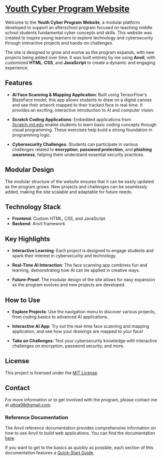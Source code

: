 # [Youth Cyber Program Website](https://cyber-afterschool.anvil.app/)

Welcome to the **Youth Cyber Program Website**, a modular platform developed to support an afterschool program focused on teaching middle school students fundamental cyber concepts and skills. This website was created to inspire young learners to explore technology and cybersecurity through interactive projects and hands-on challenges.

The site is designed to grow and evolve as the program expands, with new projects being added over time. It was built entirely by me using **Anvil**, with customized **HTML**, **CSS**, and **JavaScript** to create a dynamic and engaging experience.

## Features

- **AI Face Scanning & Mapping Application**: Built using TensorFlow's BlazeFace model, this app allows students to draw on a digital canvas and see their artwork mapped to their tracked face in real-time. It provides an exciting, interactive introduction to AI and computer vision.

- **Scratch Coding Applications**: Embedded applications from [Scratch.mit.edu](https://scratch.mit.edu) enable students to learn basic coding concepts through visual programming. These exercises help build a strong foundation in programming logic.

- **Cybersecurity Challenges**: Students can participate in various challenges related to **encryption**, **password protection**, and **phishing awareness**, helping them understand essential security practices.

## Modular Design

The modular structure of the website ensures that it can be easily updated as the program grows. New projects and challenges can be seamlessly added, making the site scalable and adaptable for future needs.

## Technology Stack

- **Frontend**: Custom HTML, CSS, and JavaScript
- **Backend**: Anvil framework

## Key Highlights

- **Interactive Learning**: Each project is designed to engage students and spark their interest in cybersecurity and technology.
  
- **Real-Time AI Interaction**: The face scanning app combines fun and learning, demonstrating how AI can be applied in creative ways.
  
- **Future-Proof**: The modular design of the site allows for easy expansion as the program evolves and new projects are developed.

## How to Use

- **Explore Projects**: Use the navigation menu to discover various projects, from coding basics to advanced AI applications.
  
- **Interactive AI App**: Try out the real-time face scanning and mapping application, and see how your drawings are mapped to your face!
  
- **Take on Challenges**: Test your cybersecurity knowledge with interactive challenges on encryption, password security, and more.

## License

This project is licensed under the [MIT License](LICENSE).

## Contact

For more information or to get involved with the program, please contact me at [ottoa98@gmail.com](mailto:ottoa98@gmail.com).

### Reference Documentation

The Anvil reference documentation provides comprehensive information on how to use Anvil to build web applications. You can find the documentation [here](https://anvil.works/docs/overview?utm_source=github:app_README).

If you want to get to the basics as quickly as possible, each section of this documentation features a [Quick-Start Guide](https://anvil.works/docs/overview/quickstarts?utm_source=github:app_README).

